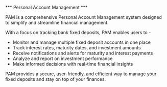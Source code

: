 *** Personal Account Management ***

PAM is a comprehensive Personal Account Management system designed to simplify and streamline financial management. 

With a focus on tracking bank fixed deposits, PAM enables users to - 

- Monitor and manage multiple fixed deposit accounts in one place
- Track interest rates, maturity dates, and investment amounts
- Receive notifications and alerts for maturity and interest payments
- Analyze and report on investment performance
- Make informed decisions with real-time financial insights

PAM provides a secure, user-friendly, and efficient way to manage your fixed deposits and stay on top of your finances.

